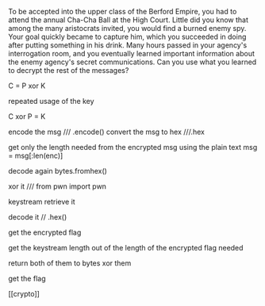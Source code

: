 To be accepted into the upper class of the Berford Empire, you had to attend the annual Cha-Cha Ball at the High Court. Little did you know that among the many aristocrats invited, you would find a burned enemy spy. Your goal quickly became to capture him, which you succeeded in doing after putting something in his drink. Many hours passed in your agency's interrogation room, and you eventually learned important information about the enemy agency's secret communications. Can you use what you learned to decrypt the rest of the messages?


C = P xor K  

repeated usage of the key 

C xor P  = K 

encode the msg /// .encode()
convert the msg to hex ///.hex

get only the length needed from the encrypted msg using the plain text msg = msg[:len(enc)]

decode again 
bytes.fromhex()




xor it /// from pwn import pwn 

keystream retrieve it 

decode it    // .hex()

get the encrypted flag 

get the keystream length out of the length of the encrypted flag needed 

return both of them to bytes 
xor them

get the flag








[[crypto]]